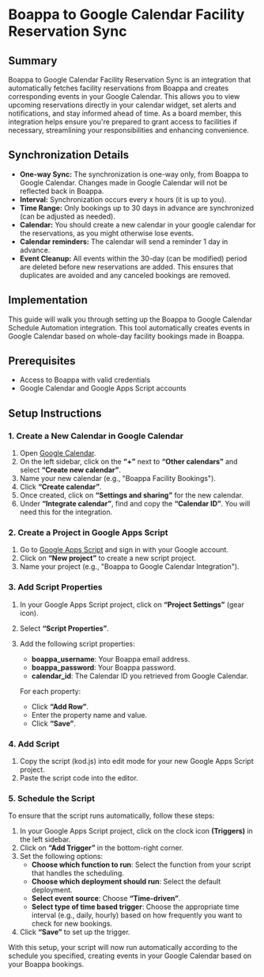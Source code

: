 # Boappa to Google Calendar Facility Reservation Sync

## Summary

Boappa to Google Calendar Facility Reservation Sync is an integration that automatically fetches facility reservations from Boappa and creates corresponding events in your Google Calendar. This allows you to view upcoming reservations directly in your calendar widget, set alerts and notifications, and stay informed ahead of time. As a board member, this integration helps ensure you're prepared to grant access to facilities if necessary, streamlining your responsibilities and enhancing convenience.

## Synchronization Details

- **One-way Sync:** The synchronization is one-way only, from Boappa to Google Calendar. Changes made in Google Calendar will not be reflected back in Boappa.
- **Interval:** Synchronization occurs every x hours (it is up to you).
- **Time Range:** Only bookings up to 30 days in advance are synchronized (can be adjusted as needed).
- **Calendar:** You should create a new calendar in your google calendar for the reservations, as you might otherwise lose events.
- **Calendar reminders:** The calendar will send a reminder 1 day in advance.
- **Event Cleanup:** All events within the 30-day (can be modified) period are deleted before new reservations are added. This ensures that duplicates are avoided and any canceled bookings are removed.

## Implementation
This guide will walk you through setting up the Boappa to Google Calendar Schedule Automation integration. This tool automatically creates events in Google Calendar based on whole-day facility bookings made in Boappa.

## Prerequisites

- Access to Boappa with valid credentials
- Google Calendar and Google Apps Script accounts

## Setup Instructions

### 1. Create a New Calendar in Google Calendar

1. Open [Google Calendar](https://calendar.google.com).
2. On the left sidebar, click on the **“+”** next to **“Other calendars”** and select **“Create new calendar”**.
3. Name your new calendar (e.g., "Boappa Facility Bookings").
4. Click **“Create calendar”**.
5. Once created, click on **“Settings and sharing”** for the new calendar.
6. Under **“Integrate calendar”**, find and copy the **“Calendar ID”**. You will need this for the integration.

### 2. Create a Project in Google Apps Script

1. Go to [Google Apps Script](https://script.google.com) and sign in with your Google account.
2. Click on **“New project”** to create a new script project.
3. Name your project (e.g., "Boappa to Google Calendar Integration").

### 3. Add Script Properties

1. In your Google Apps Script project, click on **“Project Settings”** (gear icon).
2. Select **“Script Properties”**.
3. Add the following script properties:

    - **boappa_username**: Your Boappa email address.
    - **boappa_password**: Your Boappa password.
    - **calendar_id**: The Calendar ID you retrieved from Google Calendar.

   For each property:
   - Click **“Add Row”**.
   - Enter the property name and value.
   - Click **“Save”**.
  
### 4. Add Script

1. Copy the script (kod.js) into edit mode for your new Google Apps Script project.
2. Paste the script code into the editor.

### 5. Schedule the Script

To ensure that the script runs automatically, follow these steps:

1. In your Google Apps Script project, click on the clock icon **(Triggers)** in the left sidebar.
2. Click on **“Add Trigger”** in the bottom-right corner.
3. Set the following options:
    - **Choose which function to run**: Select the function from your script that handles the scheduling.
    - **Choose which deployment should run**: Select the default deployment.
    - **Select event source**: Choose **“Time-driven”**.
    - **Select type of time based trigger**: Choose the appropriate time interval (e.g., daily, hourly) based on how frequently you want to check for new bookings.
4. Click **“Save”** to set up the trigger.

With this setup, your script will now run automatically according to the schedule you specified, creating events in your Google Calendar based on your Boappa bookings.
